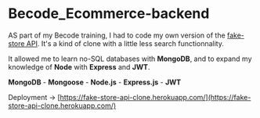 # Becode_Ecommerce-backend

AS part of my Becode training, I had to code my own version of the [fake-store API](https://fakestoreapi.com/). It's a kind of clone with a little less search functionnality.

It allowed me to learn no-SQL databases with **MongoDB**, and to expand my knowledge of **Node** with **Express** and **JWT**.

**MongoDB** - **Mongoose** - **Node.js** - **Express.js** - **JWT**

Deployment -> [https://fake-store-api-clone.herokuapp.com/](https://fake-store-api-clone.herokuapp.com/)
